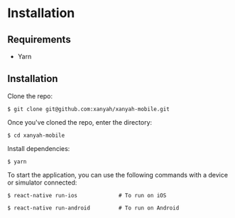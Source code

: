 # Installation

## Requirements

* Yarn

## Installation

Clone the repo:

```text
$ git clone git@github.com:xanyah/xanyah-mobile.git
```

Once you've cloned the repo, enter the directory:

```text
$ cd xanyah-mobile
```

Install dependencies:

```text
$ yarn
```

To start the application, you can use the following commands with a device or simulator connected:

```text
$ react-native run-ios             # To run on iOS
```

```text
$ react-native run-android         # To run on Android
```



